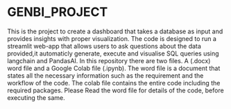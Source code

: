 # GENBI_PROJECT
This is the project to create a dashboard that takes a database as input and provides insights with proper visualization.
The code is designed to run a streamlit web-app that allows users to ask questions about the data provided,it automaticly generate, execute and visualise SQL queries using langchain and PandasAI.
In this repository there are two files. A (.docx) word file and a Google Colab file (.ipynb). The word file is a document that states all the necessary information such as the requirement and the workflow of the code. The colab file contains the entire code including the required packages.
Please Read the word file for details of the code, before executing the same.
